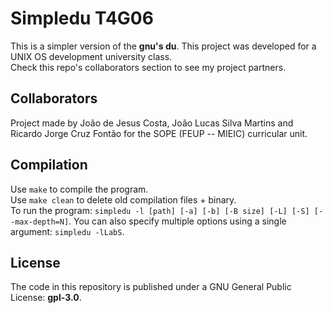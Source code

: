 # Simpledu T4G06

This is a simpler version of the **gnu's du**. This project was
developed for a UNIX OS development university class.  
Check this repo's collaborators section to see my project partners.

## Collaborators

Project made by João de Jesus Costa, João Lucas Silva Martins and
Ricardo Jorge Cruz Fontão for the SOPE (FEUP -- MIEIC) curricular
unit.

## Compilation

Use `make` to compile the program.  
Use `make clean` to delete old compilation files + binary.  
To run the program: `simpledu -l [path] [-a] [-b] [-B size] [-L] [-S]
[--max-depth=N]`. You can also specify multiple options using a single
argument: `simpledu -lLabS`.

## License
The code in this repository is published under a GNU General
Public License: **gpl-3.0**.

